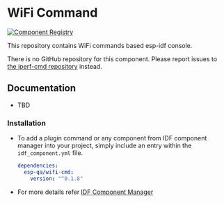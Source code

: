 # WiFi Command

[![Component Registry](https://components.espressif.com/components/esp-qa/wifi-cmd/badge.svg)](https://components.espressif.com/components/esp-qa/wifi-cmd)

This repository contains WiFi commands based esp-idf console.

There is no GitHub repository for this component. Please report issues to [the iperf-cmd repository](https://github.com/espressif/iperf-cmd) instead.

## Documentation

- TBD

### Installation

- To add a plugin command or any component from IDF component manager into your project, simply include an entry within the `idf_component.yml` file.

  ```yaml
  dependencies:
    esp-qa/wifi-cmd:
      version: "^0.1.8"
  ```
- For more details refer [IDF Component Manager](https://docs.espressif.com/projects/idf-component-manager/en/latest/)
